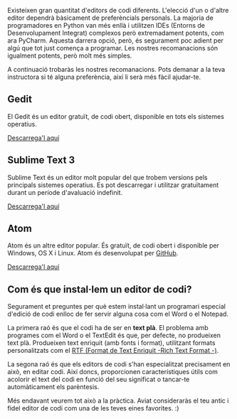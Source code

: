 Existeixen gran quantitat d'editors de codi diferents. L'elecció d'un o d'altre editor dependrà bàsicament de preferèncials personals. La majoria de programadores en Python van més enllà i utilitzen IDEs (Entorns de Desenvolupament Integrat) complexos però extremadament potents, com ara PyCharm. Aquesta darrera opció, però, és segurament poc adient per algú que tot just comença a programar. Les nostres recomanacions són igualment potents, però molt més simples.

A continuació trobaràs les nostres recomanacions. Pots demanar a la teva instructora si té alguna preferència, així li serà més fàcil ajudar-te.

## Gedit

El Gedit és un editor gratuït, de codi obert, disponible en tots els sistemes operatius.

[Descarrega'l aquí](https://wiki.gnome.org/Apps/Gedit#Download)

## Sublime Text 3

Sublime Text és un editor molt popular del que trobem versions pels principals sistemes operatius. Es pot descarregar i utilitzar gratuïtament durant un període d'avaluació indefinit.

[Descarrega'l aquí](https://www.sublimetext.com/3)

## Atom

Atom és un altre editor popular. És gratuït, de codi obert i disponible per Windows, OS X i Linux. Atom és desenvolupat per [GitHub](https://github.com/).

[Descarrega'l aquí](https://atom.io/)

## Com és que instal·lem un editor de codi?

Segurament et preguntes per què estem instal·lant un programari especial d'edició de codi enlloc de fer servir alguna cosa com el Word o el Notepad.

La primera raó és que el codi ha de ser en **text plà**. El problema amb programes com el Word o el TextEdit és que, per defecte, no produeixen text plà. Produeixen text enriquit (amb fonts i format), utilitzant formats personalitzats com el [RTF (Format de Text Enriquit -Rich Text Format -)](https://en.wikipedia.org/wiki/Rich_Text_Format).

La segona raó és que els editors de codi s'han especialitzat precisament en això, en editar codi. Així doncs, proporcionen característiques útils com acolorir el text del codi en funció del seu significat o tancar-te automàticament els parèntesis.

Més endavant veurem tot això a la pràctica. Aviat consideraràs el teu antic i fidel editor de codi com una de les teves eines favorites. :)